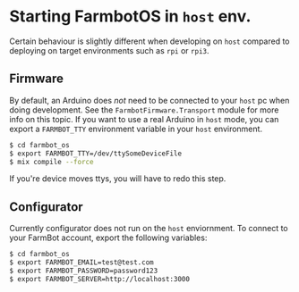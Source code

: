 # Starting FarmbotOS in `host` env.

Certain behaviour is slightly different when developing on `host` compared to
deploying on target environments such as `rpi` or `rpi3`.

## Firmware
By default, an Arduino does _not_ need to be connected to your `host` pc when
doing development. See the `FarmbotFirmware.Transport` module for more info
on this topic. If you want to use a real Arduino in `host` mode, you can
export a `FARMBOT_TTY` environment variable in your `host` environment.

```bash
$ cd farmbot_os
$ export FARMBOT_TTY=/dev/ttySomeDeviceFile
$ mix compile --force
```

If you're device moves ttys, you will have to redo this step.

## Configurator
Currently configurator does not run on the `host` enviornment. To connect to
your FarmBot account, export the following variables:

```bash
$ cd farmbot_os
$ export FARMBOT_EMAIL=test@test.com
$ export FARMBOT_PASSWORD=password123
$ export FARMBOT_SERVER=http://localhost:3000
```
